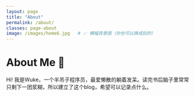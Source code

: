 ```yaml
---
layout: page
title: "About"
permalink: /about/
classes: page-about
image: /images/home6.jpg   # ✅ 横幅背景图（你也可以换成别的）
---
```


# About Me 🐾
Hi! 我是Wuke，一个半吊子程序员，最爱懒散的躺着发呆。读完书后脑子里常常只剩下一团浆糊，所以建立了这个blog，希望可以记录点什么。


